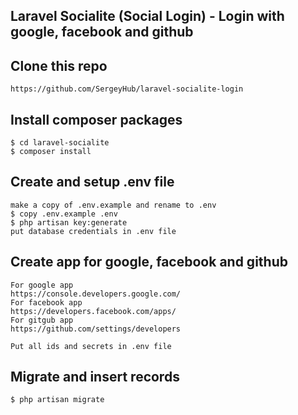 ## Laravel Socialite (Social Login) - Login with google, facebook and github

## Clone this repo
```
https://github.com/SergeyHub/laravel-socialite-login
```

## Install composer packages
```
$ cd laravel-socialite
$ composer install
```

## Create and setup .env file
```
make a copy of .env.example and rename to .env
$ copy .env.example .env
$ php artisan key:generate
put database credentials in .env file
```

## Create app for google, facebook and github
```
For google app
https://console.developers.google.com/
For facebook app
https://developers.facebook.com/apps/
For gitgub app
https://github.com/settings/developers

Put all ids and secrets in .env file
```

## Migrate and insert records
```
$ php artisan migrate
```



